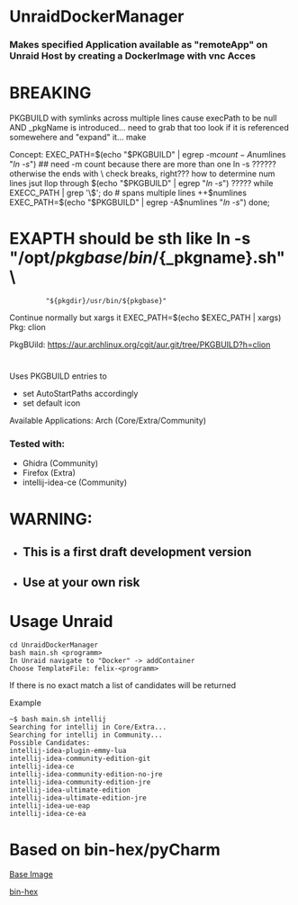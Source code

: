 # UnraidDockerManager
### Makes specified Application available as "remoteApp" on Unraid  Host by creating a DockerImage with vnc Acces

# BREAKING 

PKGBUILD with symlinks across multiple lines  cause execPath to be null AND _pkgName is introduced... need  to grab that too look if it is referenced somewehere and "expand" it... make 

Concept:
 EXEC_PATH=$(echo "$PKGBUILD" | egrep -m$count -A$numlines "*ln -s*") ## need -m  count because there are more than one ln -s ?????? otherwise the ends with \ check breaks, right???  how to determine num lines jsut llop through $(echo "$PKGBUILD" | egrep "*ln -s*") ?????
 while EXECC_PATH |  grep '\\$'; do # spans multiple lines
  ++$numlines  
  EXEC_PATH=$(echo "$PKGBUILD" | egrep -A$numlines "*ln -s*")
 done;
 
 # EXAPTH should be sth  like ln -s "/opt/${pkgbase}/bin/${_pkgname}.sh" \
             "${pkgdir}/usr/bin/${pkgbase}"
 Continue normally but xargs it
 EXEC_PATH=$(echo $EXEC_PATH | xargs)
Pkg: clion

PkgBUild: https://aur.archlinux.org/cgit/aur.git/tree/PKGBUILD?h=clion




#
Uses PKGBUILD entries to
- set AutoStartPaths accordingly
- set default icon

Available Applications:
Arch (Core/Extra/Community) 

### Tested with:
- Ghidra (Community) 
- Firefox (Extra) 
- intellij-idea-ce  (Community)

# WARNING:
- ## This is a first draft development version

- ## Use at your own risk

#

# Usage Unraid
```
cd UnraidDockerManager 
bash main.sh <programm>
In Unraid navigate to "Docker" -> addContainer
Choose TemplateFile: felix-<programm>
```
If there is no exact match a list  of candidates will be returned

Example
```
~$ bash main.sh intellij
Searching for intellij in Core/Extra...
Searching for intellij in Community...
Possible Candidates:
intellij-idea-plugin-emmy-lua
intellij-idea-community-edition-git
intellij-idea-ce
intellij-idea-community-edition-no-jre
intellij-idea-community-edition-jre
intellij-idea-ultimate-edition
intellij-idea-ultimate-edition-jre
intellij-idea-ue-eap
intellij-idea-ce-ea
```

# Based on bin-hex/pyCharm
[Base Image](https://github.com/binhex/arch-pycharm)


[bin-hex](https://github.com/binhex/)
